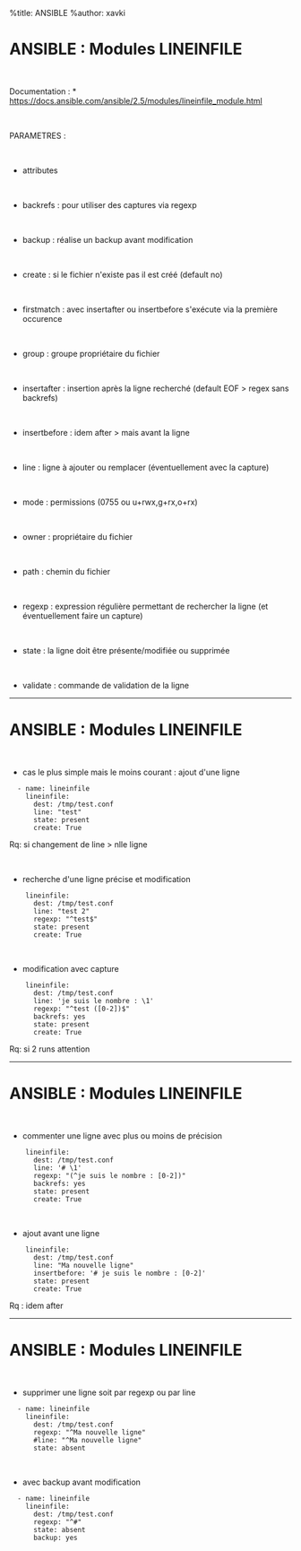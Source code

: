 %title: ANSIBLE
%author: xavki


# ANSIBLE : Modules LINEINFILE


<br>

Documentation : 
	* https://docs.ansible.com/ansible/2.5/modules/lineinfile_module.html

<br>

PARAMETRES :

<br>

* attributes

<br>

* backrefs : pour utiliser des captures via regexp

<br>

* backup : réalise un backup avant modification

<br>

* create : si le fichier n'existe pas il est créé (default no)

<br>

* firstmatch : avec insertafter ou insertbefore s'exécute via la première occurence

<br>

* group : groupe propriétaire du fichier

<br>

* insertafter : insertion après la ligne recherché (default EOF > regex sans backrefs)

<br>

* insertbefore : idem after > mais avant la ligne

<br>

* line : ligne à ajouter ou remplacer (éventuellement avec la capture)

<br>

* mode : permissions (0755 ou u+rwx,g+rx,o+rx)

<br>

* owner : propriétaire du fichier

<br>

* path : chemin du fichier

<br>

* regexp : expression régulière permettant de rechercher la ligne (et éventuellement faire un capture)

<br>

* state : la ligne doit être présente/modifiée ou supprimée

<br>

* validate : commande de validation de la ligne

--------------------------------------------------------------------------------------

# ANSIBLE : Modules LINEINFILE


<br>

* cas le plus simple mais le moins courant : ajout d'une ligne

```
  - name: lineinfile
    lineinfile: 
      dest: /tmp/test.conf 
      line: "test"
      state: present
      create: True
```

Rq: si changement de line > nlle ligne

<br>

* recherche d'une ligne précise et modification

```
    lineinfile:
      dest: /tmp/test.conf
      line: "test 2"
      regexp: "^test$"
      state: present
      create: True
```

<br>

* modification avec capture

```
    lineinfile:
      dest: /tmp/test.conf
      line: 'je suis le nombre : \1'
      regexp: "^test ([0-2])$"
      backrefs: yes
      state: present
      create: True
```

Rq: si 2 runs attention

--------------------------------------------------------------------------------------

# ANSIBLE : Modules LINEINFILE


<br>

* commenter une ligne avec plus ou moins de précision

```
    lineinfile:
      dest: /tmp/test.conf
      line: '# \1'
      regexp: "(^je suis le nombre : [0-2])"
      backrefs: yes
      state: present
      create: True
```

<br>

* ajout avant une ligne

```
    lineinfile:
      dest: /tmp/test.conf
      line: "Ma nouvelle ligne"
      insertbefore: '# je suis le nombre : [0-2]'
      state: present
      create: True
```

Rq : idem after

--------------------------------------------------------------------------------------

# ANSIBLE : Modules LINEINFILE


<br>

* supprimer une ligne soit par regexp ou par line

```
  - name: lineinfile
    lineinfile:
      dest: /tmp/test.conf
      regexp: "^Ma nouvelle ligne"
      #line: "^Ma nouvelle ligne"
      state: absent
```

<br>

* avec backup avant modification

```
  - name: lineinfile
    lineinfile: 
      dest: /tmp/test.conf
      regexp: "^#"
      state: absent
      backup: yes
```
